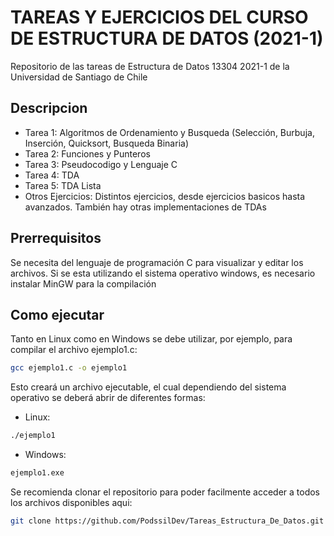 # TAREAS Y EJERCICIOS DEL CURSO DE ESTRUCTURA DE DATOS (2021-1)
Repositorio de las tareas de Estructura de Datos 13304 2021-1 de la Universidad de Santiago de Chile

## Descripcion
* Tarea 1: Algoritmos de Ordenamiento y Busqueda (Selección, Burbuja, Inserción, Quicksort, Busqueda Binaria)
* Tarea 2: Funciones y Punteros
* Tarea 3: Pseudocodigo y Lenguaje C
* Tarea 4: TDA
* Tarea 5: TDA Lista
* Otros Ejercicios: Distintos ejercicios, desde ejercicios basicos hasta avanzados. También hay otras implementaciones de TDAs

## Prerrequisitos
Se necesita del lenguaje de programación C para visualizar y editar los archivos. Si se esta utilizando el sistema operativo windows, es necesario instalar MinGW para la compilación

## Como ejecutar
Tanto en Linux como en Windows se debe utilizar, por ejemplo, para compilar el archivo ejemplo1.c:
```sh
gcc ejemplo1.c -o ejemplo1
```
Esto creará un archivo ejecutable, el cual dependiendo del sistema operativo se deberá abrir de diferentes formas:
* Linux:
```sh
./ejemplo1
```
* Windows:
```sh
ejemplo1.exe
```

Se recomienda clonar el repositorio para poder facilmente acceder a todos los archivos disponibles aqui:
```sh
git clone https://github.com/PodssilDev/Tareas_Estructura_De_Datos.git
```
